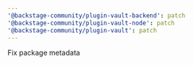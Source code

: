 ```yaml
---
'@backstage-community/plugin-vault-backend': patch
'@backstage-community/plugin-vault-node': patch
'@backstage-community/plugin-vault': patch
---
```


Fix package metadata
